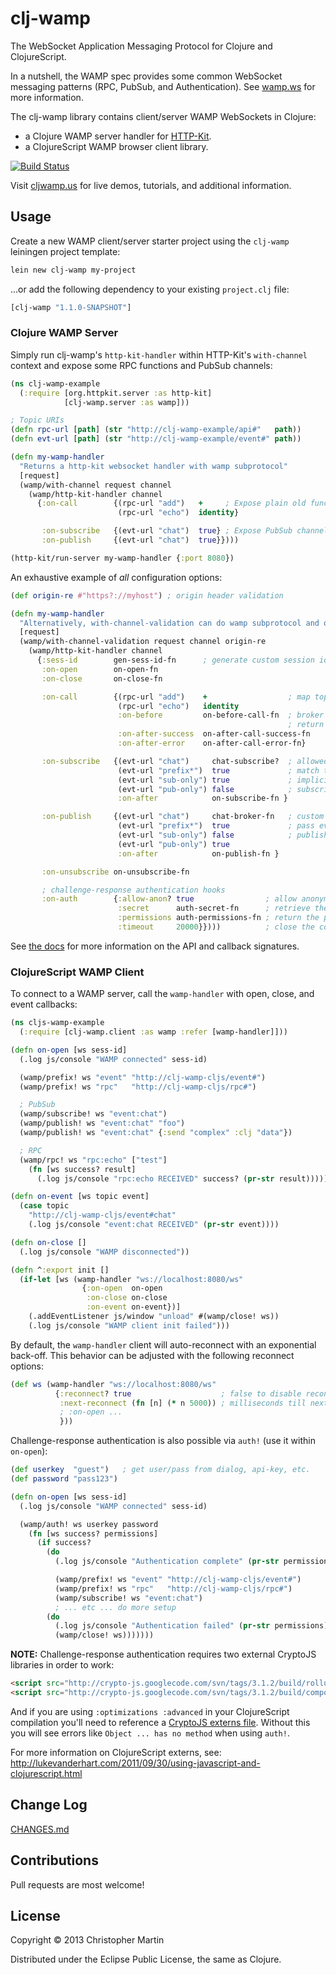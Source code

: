 # clj-wamp #

The WebSocket Application Messaging Protocol for Clojure and ClojureScript.

In a nutshell, the WAMP spec provides some common WebSocket messaging patterns
(RPC, PubSub, and Authentication). See [wamp.ws](http://wamp.ws) for more information.

The clj-wamp library contains client/server WAMP WebSockets in Clojure:
 * a Clojure WAMP server handler for [HTTP-Kit](http://http-kit.org/).
 * a ClojureScript WAMP browser client library.

[![Build Status](https://travis-ci.org/cgmartin/clj-wamp.png?branch=master)](https://travis-ci.org/cgmartin/clj-wamp)

Visit [cljwamp.us](http://cljwamp.us) for live demos, tutorials, and additional information.

## Usage ##

Create a new WAMP client/server starter project using the `clj-wamp` leiningen project template:
```bash
lein new clj-wamp my-project
```

...or add the following dependency to your existing `project.clj` file:
```clojure
[clj-wamp "1.1.0-SNAPSHOT"]
```

### Clojure WAMP Server ###

Simply run clj-wamp's `http-kit-handler` within HTTP-Kit's `with-channel` context
and expose some RPC functions and PubSub channels:
```clojure
(ns clj-wamp-example
  (:require [org.httpkit.server :as http-kit]
            [clj-wamp.server :as wamp]))

; Topic URIs
(defn rpc-url [path] (str "http://clj-wamp-example/api#"   path))
(defn evt-url [path] (str "http://clj-wamp-example/event#" path))

(defn my-wamp-handler
  "Returns a http-kit websocket handler with wamp subprotocol"
  [request]
  (wamp/with-channel request channel
    (wamp/http-kit-handler channel
      {:on-call        {(rpc-url "add")   +     ; Expose plain old functions as RPC
                        (rpc-url "echo")  identity}

       :on-subscribe   {(evt-url "chat")  true} ; Expose PubSub channels
       :on-publish     {(evt-url "chat")  true}})))

(http-kit/run-server my-wamp-handler {:port 8080})
```

An exhaustive example of *all* configuration options:
```clojure
(def origin-re #"https?://myhost") ; origin header validation

(defn my-wamp-handler
  "Alternatively, with-channel-validation can do wamp subprotocol and origin validation"
  [request]
  (wamp/with-channel-validation request channel origin-re
    (wamp/http-kit-handler channel
      {:sess-id        gen-sess-id-fn      ; generate custom session ids
       :on-open        on-open-fn
       :on-close       on-close-fn

       :on-call        {(rpc-url "add")    +                  ; map topics to RPC fn calls
                        (rpc-url "echo")   identity
                        :on-before         on-before-call-fn  ; broker incoming params or
                                                              ; return false to deny access                         :on-after-error    on-after-call-error-fn
                        :on-after-success  on-after-call-success-fn
                        :on-after-error    on-after-call-error-fn}

       :on-subscribe   {(evt-url "chat")     chat-subscribe?  ; allowed to subscribe?
                        (evt-url "prefix*")  true             ; match topics by prefix
                        (evt-url "sub-only") true             ; implicitly allowed
                        (evt-url "pub-only") false            ; subscription is denied
                        :on-after            on-subscribe-fn }

       :on-publish     {(evt-url "chat")     chat-broker-fn   ; custom event broker
                        (evt-url "prefix*")  true             ; pass events through as-is
                        (evt-url "sub-only") false            ; publishing is denied
                        (evt-url "pub-only") true
                        :on-after            on-publish-fn }

       :on-unsubscribe on-unsubscribe-fn

       ; challenge-response authentication hooks
       :on-auth        {:allow-anon? true                ; allow anonymous authentication?
                        :secret      auth-secret-fn      ; retrieve the auth key's secret
                        :permissions auth-permissions-fn ; return the permissions for a key
                        :timeout     20000}})))          ; close the connection if not auth'd
```

See [the docs](http://cljwamp.us/doc/index.html) for more information on the API and callback signatures.

### ClojureScript WAMP Client ###

To connect to a WAMP server, call the `wamp-handler` with open, close, and event callbacks:
```clojure
(ns cljs-wamp-example
  (:require [clj-wamp.client :as wamp :refer [wamp-handler]]))

(defn on-open [ws sess-id]
  (.log js/console "WAMP connected" sess-id)

  (wamp/prefix! ws "event" "http://clj-wamp-cljs/event#")
  (wamp/prefix! ws "rpc"   "http://clj-wamp-cljs/rpc#")

  ; PubSub
  (wamp/subscribe! ws "event:chat")
  (wamp/publish! ws "event:chat" "foo")
  (wamp/publish! ws "event:chat" {:send "complex" :clj "data"})

  ; RPC
  (wamp/rpc! ws "rpc:echo" ["test"]
    (fn [ws success? result]
      (.log js/console "rpc:echo RECEIVED" success? (pr-str result)))))

(defn on-event [ws topic event]
  (case topic
    "http://clj-wamp-cljs/event#chat"
    (.log js/console "event:chat RECEIVED" (pr-str event))))

(defn on-close []
  (.log js/console "WAMP disconnected"))

(defn ^:export init []
  (if-let [ws (wamp-handler "ws://localhost:8080/ws"
                {:on-open  on-open
                 :on-close on-close
                 :on-event on-event})]
    (.addEventListener js/window "unload" #(wamp/close! ws))
    (.log js/console "WAMP client init failed")))
```

By default, the `wamp-handler` client will auto-reconnect with an exponential back-off.
This behavior can be adjusted with the following reconnect options:

```clojure
(def ws (wamp-handler "ws://localhost:8080/ws"
          {:reconnect? true                    ; false to disable reconnects
           :next-reconnect (fn [n] (* n 5000)) ; milliseconds till next attempt
           ; :on-open ...
           }))
```

Challenge-response authentication is also possible via `auth!` (use it within `on-open`):

```clojure
(def userkey  "guest")   ; get user/pass from dialog, api-key, etc.
(def password "pass123")

(defn on-open [ws sess-id]
  (.log js/console "WAMP connected" sess-id)

  (wamp/auth! ws userkey password
    (fn [ws success? permissions]
      (if success?
        (do
          (.log js/console "Authentication complete" (pr-str permissions))

          (wamp/prefix! ws "event" "http://clj-wamp-cljs/event#")
          (wamp/prefix! ws "rpc"   "http://clj-wamp-cljs/rpc#")
          (wamp/subscribe! ws "event:chat")
          ; ... etc ... do more setup
        (do
          (.log js/console "Authentication failed" (pr-str permissions))
          (wamp/close! ws)))))))
```

**NOTE:** Challenge-response authentication requires two external CryptoJS libraries in order to work:

```html
<script src="http://crypto-js.googlecode.com/svn/tags/3.1.2/build/rollups/hmac-sha256.js"></script>
<script src="http://crypto-js.googlecode.com/svn/tags/3.1.2/build/components/enc-base64-min.js"></script>
```

And if you are using `:optimizations :advanced` in your ClojureScript compilation you'll need to reference
a [CryptoJS externs file](https://github.com/cgmartin/clj-wamp/blob/master/lib/cryptojs-externs.js).
Without this you will see errors like `Object ... has no method` when using `auth!`.

For more information on ClojureScript externs, see:
http://lukevanderhart.com/2011/09/30/using-javascript-and-clojurescript.html

## Change Log

[CHANGES.md](https://github.com/cgmartin/clj-wamp/blob/master/CHANGES.md)

## Contributions

Pull requests are most welcome!

## License

Copyright © 2013 Christopher Martin

Distributed under the Eclipse Public License, the same as Clojure.
